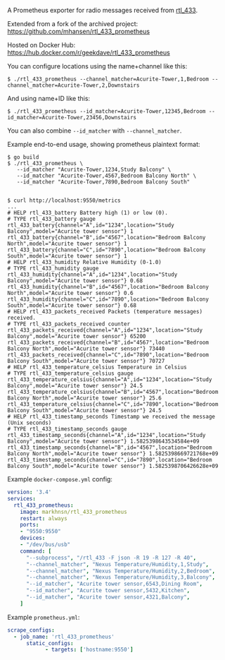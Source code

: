 A Prometheus exporter for radio messages received from [rtl_433](https://github.com/merbanan/rtl_433).

Extended from a fork of the archived project: https://github.com/mhansen/rtl_433_prometheus

Hosted on Docker Hub: https://hub.docker.com/r/geekdave/rtl_433_prometheus

You can configure locations using the name+channel like this:

```shell
$ ./rtl_433_prometheus --channel_matcher=Acurite-Tower,1,Bedroom --channel_matcher=Acurite-Tower,2,Downstairs
```

And using name+ID like this:

```shell
$ ./rtl_433_prometheus --id_matcher=Acurite-Tower,12345,Bedroom --id_matcher=Acurite-Tower,23456,Downstairs
```

You can also combine `--id_matcher` with `--channel_matcher`.

Example end-to-end usage, showing prometheus plaintext format:

```shell
$ go build
$ ./rtl_433_prometheus \
   --id_matcher "Acurite-Tower,1234,Study Balcony" \
   --id_matcher "Acurite-Tower,4567,Bedroom Balcony North" \
   --id_matcher "Acurite-Tower,7890,Bedroom Balcony South"


$ curl http://localhost:9550/metrics
...
# HELP rtl_433_battery Battery high (1) or low (0).
# TYPE rtl_433_battery gauge
rtl_433_battery{channel="A",id="1234",location="Study Balcony",model="Acurite tower sensor"} 1
rtl_433_battery{channel="B",id="4567",location="Bedroom Balcony North",model="Acurite tower sensor"} 1
rtl_433_battery{channel="C",id="7890",location="Bedroom Balcony South",model="Acurite tower sensor"} 1
# HELP rtl_433_humidity Relative Humidity (0-1.0)
# TYPE rtl_433_humidity gauge
rtl_433_humidity{channel="A",id="1234",location="Study Balcony",model="Acurite tower sensor"} 0.68
rtl_433_humidity{channel="B",id="4567",location="Bedroom Balcony North",model="Acurite tower sensor"} 0.6
rtl_433_humidity{channel="C",id="7890",location="Bedroom Balcony South",model="Acurite tower sensor"} 0.68
# HELP rtl_433_packets_received Packets (temperature messages) received.
# TYPE rtl_433_packets_received counter
rtl_433_packets_received{channel="A",id="1234",location="Study Balcony",model="Acurite tower sensor"} 65200
rtl_433_packets_received{channel="B",id="4567",location="Bedroom Balcony North",model="Acurite tower sensor"} 73440
rtl_433_packets_received{channel="C",id="7890",location="Bedroom Balcony South",model="Acurite tower sensor"} 70727
# HELP rtl_433_temperature_celsius Temperature in Celsius
# TYPE rtl_433_temperature_celsius gauge
rtl_433_temperature_celsius{channel="A",id="1234",location="Study Balcony",model="Acurite tower sensor"} 24.5
rtl_433_temperature_celsius{channel="B",id="4567",location="Bedroom Balcony North",model="Acurite tower sensor"} 25.6
rtl_433_temperature_celsius{channel="C",id="7890",location="Bedroom Balcony South",model="Acurite tower sensor"} 24.5
# HELP rtl_433_timestamp_seconds Timestamp we received the message (Unix seconds)
# TYPE rtl_433_timestamp_seconds gauge
rtl_433_timestamp_seconds{channel="A",id="1234",location="Study Balcony",model="Acurite tower sensor"} 1.5825398643534584e+09
rtl_433_timestamp_seconds{channel="B",id="4567",location="Bedroom Balcony North",model="Acurite tower sensor"} 1.5825398669721768e+09
rtl_433_timestamp_seconds{channel="C",id="7890",location="Bedroom Balcony South",model="Acurite tower sensor"} 1.5825398706426628e+09
```

Example `docker-compose.yml` config:

```yml
version: '3.4'
services:
  rtl_433_prometheus:
    image: markhnsn/rtl_433_prometheus
    restart: always
    ports:
    - "9550:9550"
    devices:
    - "/dev/bus/usb"
    command: [
      "--subprocess", "/rtl_433 -F json -R 19 -R 127 -R 40",
      "--channel_matcher", "Nexus Temperature/Humidity,1,Study",
      "--channel_matcher", "Nexus Temperature/Humidity,2,Bedroom",
      "--channel_matcher", "Nexus Temperature/Humidity,3,Balcony",
      "--id_matcher", "Acurite tower sensor,6543,Dining Room",
      "--id_matcher", "Acurite tower sensor,5432,Kitchen",
      "--id_matcher", "Acurite tower sensor,4321,Balcony",
    ]
```

Example `prometheus.yml`:

```yml
scrape_configs:
  - job_name: 'rtl_433_prometheus'
      static_configs:
            - targets: ['hostname:9550']
```
